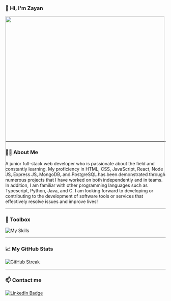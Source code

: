 
### :wave: Hi, I'm Zayan

<div id="header"style="width:100%;height:0;padding-bottom:75%;position:relative;">
<img src="https://media.giphy.com/media/hpXdHPfFI5wTABdDx9/giphy.gif"  width="500" style="position:absolute"/>
</div>

---

### :woman_technologist: About Me

A junior full-stack web developer who is passionate about the field and constantly learning. My proficiency in HTML, CSS, JavaScript, React, Node JS, Express JS, MongoDB, and PostgreSQL has been demonstrated through numerous projects that I have worked on both independently and in teams. In addition, I am familiar with other programming languages such as Typescript, Python, Java, and C. I am looking forward to developing or contributing to the development of software tools or services that effectively resolve issues and improve lives!

---

### 🧰 Toolbox

![My Skills](https://skillicons.dev/icons?i=html,css,figma,tailwind,js,react,nodejs,express,ts,mongo,postgresql,py,java,c,git,github,vscode,discord)

---

### &#x1f4c8; My GitHub Stats

[![GitHub Streak](https://github-readme-streak-stats.herokuapp.com?user=Zayan-Alaraishy&hide_border=true&theme=jolly)](https://git.io/streak-stats)

---

### 📫 Contact me

<a href="https://www.linkedin.com/in/zayan-al-araishy-81a11425b/">
 <img src="https://img.shields.io/badge/LinkedIn-blue?style=for-the-badge&logo=linkedin&logoColor=white" alt="LinkedIn Badge"/>
</a>
